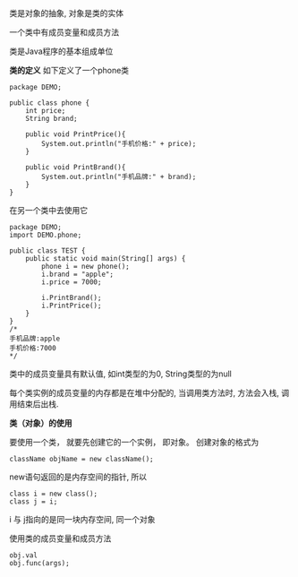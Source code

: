 类是对象的抽象, 对象是类的实体

一个类中有成员变量和成员方法

类是Java程序的基本组成单位

**类的定义**
如下定义了一个phone类
```
package DEMO;

public class phone {
    int price;
    String brand;

    public void PrintPrice(){
        System.out.println("手机价格:" + price);
    }

    public void PrintBrand(){
        System.out.println("手机品牌:" + brand);
    }
}

```
在另一个类中去使用它
```
package DEMO;
import DEMO.phone;

public class TEST {
    public static void main(String[] args) {
        phone i = new phone();
        i.brand = "apple";
        i.price = 7000;

        i.PrintBrand();
        i.PrintPrice();
    }
}
/*
手机品牌:apple
手机价格:7000
*/
```

类中的成员变量具有默认值, 如int类型的为0, String类型的为null

每个类实例的成员变量的内存都是在堆中分配的, 当调用类方法时, 方法会入栈, 调用结束后出栈.

**类（对象）的使用**

要使用一个类， 就要先创建它的一个实例， 即对象。
创建对象的格式为
```
className objName = new className();
```
new语句返回的是内存空间的指针, 所以
```
class i = new class();
class j = i;
```
i 与 j指向的是同一块内存空间, 同一个对象

使用类的成员变量和成员方法
```
obj.val
obj.func(args);
```



